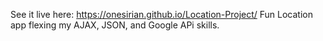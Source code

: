See it live here: https://onesirian.github.io/Location-Project/
Fun Location app flexing my AJAX, JSON, and Google APi skills.
